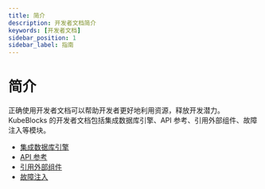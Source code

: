 ```yaml
---
title: 简介
description: 开发者文档简介
keywords: [开发者文档]
sidebar_position: 1
sidebar_label: 指南
---
```


# 简介

正确使用开发者文档可以帮助开发者更好地利用资源，释放开发潜力。KubeBlocks 的开发者文档包括集成数据库引擎、API 参考、引用外部组件、故障注入等模块。

* [集成数据库引擎](./integration/add-ons-of-kubeblocks.md)
* [API 参考](./api-reference/cluster.md)
* [引用外部组件](./external-component/reference-external-component.md)
* [故障注入](./fault_injection/introduction.md)
